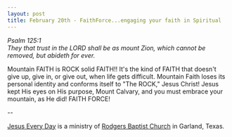 ```yaml
---
layout: post
title: February 20th - FaithForce...engaging your faith in Spiritual
---
```


_Psalm 125:1  
They that trust in the LORD shall be as mount Zion, which cannot be
removed, but abideth for ever._

Mountain FAITH is ROCK solid FAITH!! It's the kind of FAITH that
doesn't give up, give in, or give out, when life gets difficult.
Mountain Faith loses its personal identity and conforms itself to
"The ROCK," Jesus Christ! Jesus kept His eyes on His purpose, Mount
Calvary, and you must embrace your mountain, as He did! FAITH
FORCE!

 --

<a href=http://jesuseveryday.net>Jesus Every Day</a> is a ministry of <a href=http://rodgersbaptist.net>Rodgers Baptist Church</a> in Garland, Texas.
